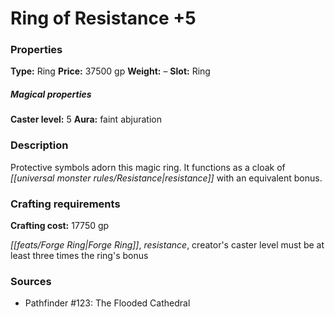 ﻿---
Title: "Ring of Resistance +5"
Type: "Ring"
Price: "37500 gp"
Weight: "–"
Slot: "Ring"
Caster level: "5"
Aura: "faint abjuration"
Description: |
  "Protective symbols adorn this magic ring. It functions as a _cloak of resistance_ with an equivalent bonus."
Crafting cost: "17750 gp"
Sources: "['Pathfinder #123: The Flooded Cathedral']"
---

# Ring of Resistance +5

### Properties

**Type:** Ring **Price:** 37500 gp **Weight:** – **Slot:** Ring

##### Magical properties

**Caster level:** 5 **Aura:** faint abjuration

### Description

Protective symbols adorn this magic ring. It functions as a cloak of _[[universal monster rules/Resistance|resistance]]_ with an equivalent bonus.

### Crafting requirements

**Crafting cost:** 17750 gp

_[[feats/Forge Ring|Forge Ring]]_, _resistance_, creator's caster level must be at least three times the ring's bonus

### Sources

* Pathfinder #123: The Flooded Cathedral